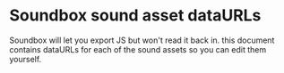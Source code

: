 # Soundbox sound asset dataURLs 

Soundbox will let you export JS but won't read it back in. this document contains dataURLs for each of the sound assets so you can edit them yourself.

